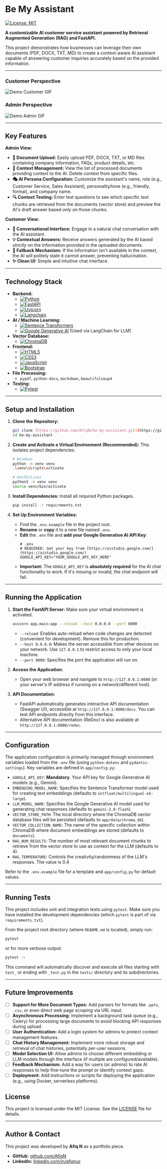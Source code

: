 # Be My Assistant

[![License: MIT](https://img.shields.io/badge/License-MIT-blue.svg)](https://opensource.org/licenses/MIT)


**A customizable AI customer service assistant powered by Retrieval Augmented Generation (RAG) and FastAPI.**

This project demonstrates how businesses can leverage their own documents (PDF, DOCX, TXT, MD) to create a context-aware AI assistant capable of answering customer inquiries accurately based on the provided information.

---

### Customer Perspective

![Demo Customer GIF](./assets/Demo%20Customer%20View.gif)

### Admin Perspective

![Demo Admin GIF](./assets/Demo%20Admin%20View.gif)

---

## Key Features

**Admin View:**

* **📄 Document Upload:** Easily upload PDF, DOCX, TXT, or MD files containing company information, FAQs, product details, etc.
* **🧠 Context Management:** View the list of processed documents providing context to the AI. Delete context from specific files.
* **🎭 AI Persona Configuration:** Customize the assistant's name, role (e.g., Customer Service, Sales Assistant), personality/tone (e.g., friendly, formal), and company name.
* **🔍 Context Testing:** Enter test questions to see which specific text chunks are retrieved from the documents (vector store) and preview the AI's draft answer based *only* on those chunks.

**Customer View:**

* **💬 Conversational Interface:** Engage in a natural chat conversation with the AI assistant.
* **💡 Contextual Answers:** Receive answers generated by the AI based *strictly* on the information provided in the uploaded documents.
* **🚫 Fallback Mechanism:** If the information isn't available in the context, the AI will politely state it cannot answer, preventing hallucination.
* **✨ Clean UI:** Simple and intuitive chat interface.

---

## Technology Stack

* **Backend:**
  * [![Python](https://img.shields.io/badge/Python-3.13%2B-blue?logo=python&logoColor=white)](https://www.python.org/)
  * [![FastAPI](https://img.shields.io/badge/FastAPI-0.115%2B-green?logo=fastapi&logoColor=white)](https://fastapi.tiangolo.com/)
  * [![Uvicorn](https://img.shields.io/badge/Uvicorn-run-purple?logo=python&logoColor=white)](https://www.uvicorn.org/)
  * [![Langchain](https://img.shields.io/badge/LangChain-Core-orange)](https://python.langchain.com/)
* **AI / Machine Learning:**
  * [![Sentence Transformers](https://img.shields.io/badge/Sentence--Transformers-Embeddings-yellow)](https://www.sbert.net/)
  * [![Google Generative AI](https://img.shields.io/badge/Google-Generative%20AI-blue?logo=google&logoColor=white)](https://ai.google.dev/) (Used via LangChain for LLM)
* **Vector Database:**
  * [![ChromaDB](https://img.shields.io/badge/ChromaDB-VectorStore-red)](https://www.trychroma.com/)
* **Frontend:**
  * [![HTML5](https://img.shields.io/badge/HTML5-E34F26?logo=html5&logoColor=white)](https://developer.mozilla.org/en-US/docs/Web/Guide/HTML/HTML5)
  * [![CSS3](https://img.shields.io/badge/CSS3-1572B6?logo=css3&logoColor=white)](https://developer.mozilla.org/en-US/docs/Web/CSS)
  * [![JavaScript](https://img.shields.io/badge/JavaScript-ES6%2B-F7DF1E?logo=javascript&logoColor=black)](https://developer.mozilla.org/en-US/docs/Web/JavaScript)
  * [![Bootstrap](https://img.shields.io/badge/Bootstrap-5.3-7952B3?logo=bootstrap&logoColor=white)](https://getbootstrap.com/)
* **File Processing:**
  * `pypdf`, `python-docx`, `markdown`, `beautifulsoup4`
* **Testing:**
  * [![Pytest](https://img.shields.io/badge/Pytest-testing-blue?logo=pytest&logoColor=white)](https://docs.pytest.org/)

---

## Setup and Installation

1. **Clone the Repository:**

   ```bash
   git clone [https://github.com/AfiqN/be-my-assistant.git](https://github.com/AfiqN/be-my-assistant.git) # Replace with your actual repository URL if different
   cd be-my-assistant
   ```
2. **Create and Activate a Virtual Environment (Recommended):**
   This isolates project dependencies.

   ```bash
   # Windows
   python -m venv venv
   .\venv\Scripts\activate

   # macOS/Linux
   python3 -m venv venv
   source venv/bin/activate
   ```
3. **Install Dependencies:**
   Install all required Python packages.

   ```bash
   pip install -r requirements.txt
   ```
4. **Set Up Environment Variables:**

   * Find the `.env.example` file in the project root.
   * **Rename** or **copy** it to a new file named `.env`.
   * **Edit** the `.env` file and **add your Google Generative AI API Key**:
     ```dotenv
     # .env
     # REQUIRED: Get your key from [https://aistudio.google.com/](https://aistudio.google.com/)
     GOOGLE_API_KEY="YOUR_GOOGLE_API_KEY_HERE"
     ```
   * **Important:** The `GOOGLE_API_KEY` is **absolutely required** for the AI chat functionality to work. If it's missing or invalid, the chat endpoint will fail.

---

## Running the Application

1. **Start the FastAPI Server:**
   Make sure your virtual environment is activated.

   ```bash
   uvicorn app.main:app --reload --host 0.0.0.0 --port 8000
   ```

   * `--reload`: Enables auto-reload when code changes are detected (convenient for development). Remove this for production.
   * `--host 0.0.0.0`: Makes the server accessible from other devices on your network. Use `127.0.0.1` to restrict access to only your local machine.
   * `--port 8000`: Specifies the port the application will run on.
2. **Access the Application:**

   * Open your web browser and navigate to `http://127.0.0.1:8000` (or your server's IP address if running on a network/different host).
3. **API Documentation:**

   * FastAPI automatically generates interactive API documentation (Swagger UI), accessible at `http://127.0.0.1:8000/docs`. You can test API endpoints directly from this interface.
   * Alternative API documentation (ReDoc) is also available at `http://127.0.0.1:8000/redoc`.

---

## Configuration

The application configuration is primarily managed through environment variables loaded from the `.env` file (using `python-dotenv` and `pydantic-settings`). Key variables are defined in `app/config.py`:

* `GOOGLE_API_KEY`: **Mandatory**. Your API key for Google Generative AI models (e.g., Gemini).
* `EMBEDDING_MODEL_NAME`: Specifies the Sentence Transformer model used for creating text embeddings (defaults to `intfloat/multilingual-e5-large`).
* `LLM_MODEL_NAME`: Specifies the Google Generative AI model used for generating chat responses (defaults to `gemini-2.0-flash`).
* `VECTOR_STORE_PATH`: The local directory where the ChromaDB vector database files will be persisted (defaults to `app/data/chroma_db`).
* `VECTOR_COLLECTION_NAME`: The name of the specific collection within ChromaDB where document embeddings are stored (defaults to `documents`).
* `RAG_NUM_RESULTS`: The number of most relevant document chunks to retrieve from the vector store to use as context for the LLM (defaults to 4).
* `RAG_TEMPERATURE`: Controls the creativity/randomness of the LLM's responses. The value is 0.4

Refer to the `.env.example` file for a template and `app/config.py` for default values.

---

## Running Tests

This project includes unit and integration tests using `pytest`. Make sure you have installed the development dependencies (which `pytest` is part of via `requirements.txt`).

From the project root directory (where `README.md` is located), simply run:

```bash
pytest
```

or for more verbose output:

```Bash
pytest -v
```

This command will automatically discover and execute all files starting with `test_` or ending with `_test.py` in the `tests/` directory and its subdirectories.

---

## Future Improvements

* [ ] **Support for More Document Types:** Add parsers for formats like `.pptx`, `.csv`, or even direct web page scraping via URL input.
* [ ] **Asynchronous Processing:** Implement a background task queue (e.g., Celery) for processing large documents to avoid blocking API responses during upload.
* [ ] **User Authentication:** Add a login system for admins to protect context management features.
* [ ] **Chat History Management:** Implement more robust storage and retrieval of chat histories, potentially per-user sessions.
* [ ] **Model Selection UI:** Allow admins to choose different embedding or LLM models through the interface (if multiple are configured/available).
* [ ] **Feedback Mechanism:** Add a way for users (or admins) to rate AI responses to help fine-tune the prompt or identify context gaps.
* [ ] **Deployment:** Add instructions or scripts for deploying the application (e.g., using Docker, serverless platforms).

## License

This project is licensed under the MIT License. See the [LICENSE](./LICENSE) file for details.

---

## Author & Contact

This project was developed by **Afiq N** as a portfolio piece.

* **GitHub:** [github.com/AfiqN](https://github.com/AfiqN)
* **LinkedIn:** [linkedin.com/in/afiqnur](https://www.linkedin.com/in/afiqnur/)
